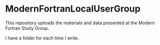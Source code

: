 # ModernFortranLocalUserGroup

This repository uploads the materials and data presented at the Modern Fortran Study Group.

I have a folder for each time I write.